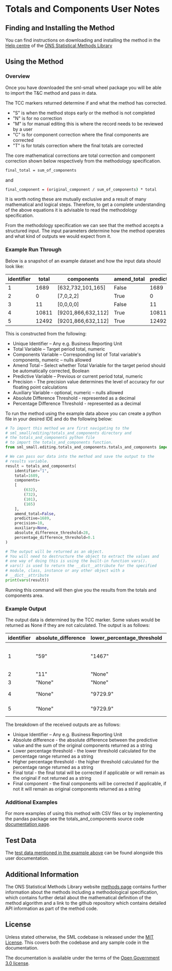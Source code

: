 # Totals and Components User Notes

## Finding and Installing the Method

You can find instructions on downloading and installing the method in the [Help centre](https://statisticalmethodslibrary.ons.gov.uk/help-centre/access/run-a-method) of the [ONS Statistical Methods Library](https://statisticalmethodslibrary.ons.gov.uk)

## Using the Method

### Overview

Once you have downloaded the sml-small wheel package you will be able to import the T&C method and pass in data.

The TCC markers returned determine if and what the method has corrected.

* "S" is when the method stops early or the method is not completed
* "N" is for no correction
* "M" is for manual editing this is where the record needs to be reviewed by a user
* "C" is for component correction where the final components are corrected
* "T" is for totals correction where the final totals are corrected

The core mathematical corrections are total correction and component correction shown below respectively from the methodology specification.

```bash
final_total = sum_of_components
```

and

```bash
final_component = (original_component / sum_of_components) * total
```

It is worth noting these are mutually exclusive and a result of many mathematical and logical steps. Therefore, to get a complete understanding of the above equations it is advisable to read the methodology specification.

From the methodology specification we can see that the method accepts a structured input. The input parameters determine how the method operates and what kind of outputs we would expect from it.

### Example Run Through

Below is a snapshot of an example dataset and how the input data should
look like:

| identifier | total | components | amend_total | predictive | precision | auxiliary | absolute_difference_threshold | percentage_difference_threshold
| --- | --- | --- | --- | --- | --- | --- | --- | --- |
| 1 | 1689 | [632,732,101,165] | False | 1689 | 10 | None | 28 | 0.1 |
| 2 | 0 | [7,0,2,2] | True | 0 | 28 | None | 11 | None |
| 3 | 11 | [0,0,0,0] | False | 11 | 28 | None | 11 | None |
| 4 | 10811 | [9201,866,632,112] | True | 10811 | 28 | None | None | 0.1 |
| 5 | 12492 | [9201,866,632,112] | True | 12492 | 28 | None | None | 0.1 |

This is constructed from the following:

* Unique Identifier – Any e.g. Business Reporting Unit
* Total Variable – Target period total, numeric
* Components Variable – Corresponding list of Total variable's components,
 numeric – nulls allowed
* Amend Total – Select whether Total Variable for the target period should be
 automatically corrected, Boolean
* Predictive Variable – Previous or current period total, numeric
* Precision - The precision value determines the level of accuracy for our floating point calculations
* Auxiliary Variable – optional, numeric – nulls allowed
* Absolute Difference Threshold - represented as a decimal
* Percentage Difference Threshold - represented as a decimal

To run the method using the example data above you can create a python file in your desired IDE and do the following below:

```python
# To import this method we are first navigating to the
# sml_small/editing/totals_and_components directory and
# the totals_and_components python file
# to import the totals_and_components function.
from sml_small.editing.totals_and_components.totals_and_components import totals_and_components

# We can pass our data into the method and save the output to the
# results variable.
result = totals_and_components(
    identifier="1",
    total=1689,
    components=
    [
        (632),
        (732),
        (101),
        (165)
    ],
    amend_total=False,
    predictive=1689,
    precision=10,
    auxiliary=None,
    absolute_difference_threshold=28,
    percentage_difference_threshold=0.1
)

# The output will be returned as an object.
# You will need to destructure the object to extract the values and
# one way of doing this is using the built-in function vars().
# vars() is used to return the __dict__attribute for the specified
# module, class, instance or any other object with a
# __dict__attribute
print(vars(result))
```

Running this command will then give you the results from the totals and components area.

### Example Output

The output data is determined by the TCC marker. Some values would be returned as None if they are not calculated.
The output is as follows:

| identifier | absolute_difference | lower_percentage_threshold | upper_percentage_threshold | final_total | final_components | tcc_marker |
| --- | --- | --- | --- | --- | --- | --- |
| 1 | "59" | "1467" | "1793" | "1689" | ["654.8760735" ,"758.4957055", "104.6558282", "170.9723927"] | "C" | <!-- Components have been corrected  -->
| 2 | "11" | "None" | "None" | "11" | ["7", "0", "2", "2"] | "T" | <!-- Total value has been corrected -->
| 3 | "None" | "None" | "None" | "11" | ["0", "0", "0", "0"] | "S" |  <!-- Method has stopped and no outputs returned -->
| 4 | "None" | "9729.9" | "11892.1" | "10811" | ["9201", "866", "632", "112"] | "N" | <!-- No correction has been applied -->
| 5 | "None" | "9729.9" | "11892.1" | "12492" | ["9201", "866", "632", "112"] | "M" | <!-- Manual editing is required -->

The breakdown of the received outputs are as follows:

* Unique Identifier – Any e.g. Business Reporting Unit
* Absolute difference - the absolute difference between the predictive value and the sum of the original components returned as a string
* Lower percentage threshold - the lower threshold calculated for the percentage range returned as a string
* Higher percentage threshold - the higher threshold calculated for the percentage range returned as a string
* Final total - the final total will be corrected if applicable or will remain as the original if not returned as a string
* Final component - the final components will be corrected if applicable, if not it will remain as original components returned as a string

### Additional Examples

For more examples of using this method with CSV files or by implementing the pandas package see the totals_and_components source code [documentation page](https://github.com/ONSdigital/sml-python-small/blob/main/sml_small/editing/totals_and_components).

## Test Data

The [test data mentioned in the example above](https://github.com/ONSdigital/sml-supporting-info/blob/main/method-info/totals-and-components/example-data) can be found alongside this user documentation.

## Additional Information

The ONS Statistical Methods Library website [methods page](https://statisticalmethodslibrary.ons.gov.uk/methods) contains further information about the methods including a methodological specification, which contains further detail about the mathematical definition of the method algorithm
and a link to the github repository which contains detailed API information as part of the method code.

## License

Unless stated otherwise, the SML codebase is released under the [MIT License](https://github.com/ONSdigital/sml-python-small/blob/main/LICENSE). This covers both the codebase and any sample code in the documentation.

The documentation is available under the terms of the [Open Government 3.0 license](https://github.com/ONSdigital/sml-supporting-info/blob/main/LICENSE).
